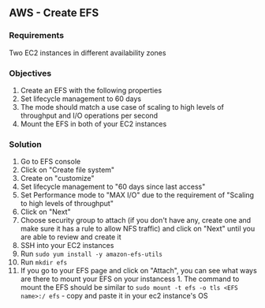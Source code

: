 ## AWS - Create EFS
 
### Requirements

Two EC2 instances in different availability zones

### Objectives

1. Create an EFS with the following properties
  1. Set lifecycle management to 60 days
  2. The mode should match a use case of scaling to high levels of throughput and I/O operations per second
2. Mount the EFS in both of your EC2 instances
 
### Solution
 
1. Go to EFS console
2. Click on "Create file system"
3. Create on "customize"
  1. Set lifecycle management to "60 days since last access"
  2. Set Performance mode to "MAX I/O" due to the requirement of "Scaling to high levels of throughput"
  3. Click on "Next"
  4. Choose security group to attach (if you don't have any, create one and make sure it has a rule to allow NFS traffic) and click on "Next" until you are able to review and create it
5. SSH into your EC2 instances
  1. Run `sudo yum install -y amazon-efs-utils`
  2. Run `mkdir efs`
  3. If you go to your EFS page and click on "Attach", you can see what ways are there to mount your EFS on your instancess
    1. The command to mount the EFS should be similar to `sudo mount -t efs -o tls <EFS name>:/ efs` - copy and paste it in your ec2 instance's OS
